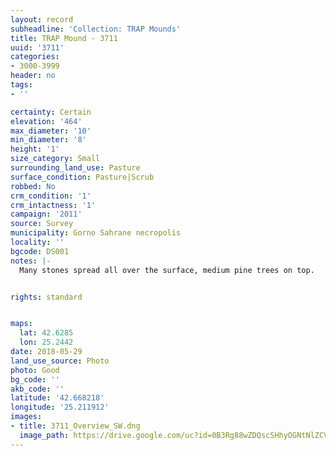 ```yaml
---
layout: record
subheadline: 'Collection: TRAP Mounds'
title: TRAP Mound - 3711
uuid: '3711'
categories:
- 3000-3999
header: no
tags:
- ''

certainty: Certain
elevation: '464'
max_diameter: '10'
min_diameter: '8'
height: '1'
size_category: Small
surrounding_land_use: Pasture
surface_condition: Pasture|Scrub
robbed: No
crm_condition: '1'
crm_intactness: '1'
campaign: '2011'
source: Survey
municipality: Gorno Sahrane necropolis
locality: ''
bgcode: DS001
notes: |-
  Many stones spread all over the surface, medium pine trees on top.


rights: standard


maps:
  lat: 42.6285
  lon: 25.2442
date: 2018-05-29
land_use_source: Photo
photo: Good
bg_code: ''
akb_code: ''
latitude: '42.668218'
longitude: '25.211912'
images:
- title: 3711_Overview_SW.dng
  image_path: https://drive.google.com/uc?id=0B3Rg88wZDQscSHhyOGNtNlZCVWc
---
```

